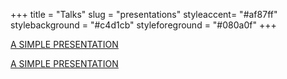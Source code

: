 +++
title = "Talks"
slug = "presentations"
styleaccent= "#af87ff"
stylebackground = "#c4d1cb"
styleforeground = "#080a0f"
+++

[A SIMPLE PRESENTATION](/presentations/apresent/index.html)

[A SIMPLE PRESENTATION](/presentations/precision/index.html)
